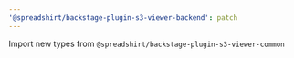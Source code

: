 ```yaml
---
'@spreadshirt/backstage-plugin-s3-viewer-backend': patch
---
```


Import new types from `@spreadshirt/backstage-plugin-s3-viewer-common`
